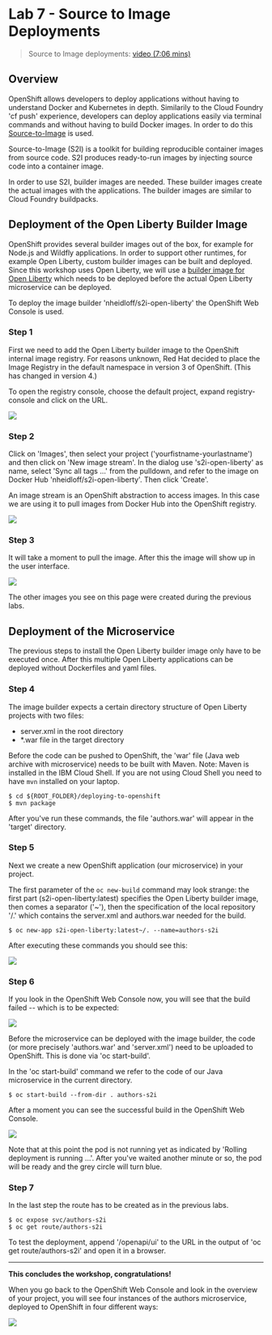 # Lab 7 - Source to Image Deployments

> Source to Image deployments: [video (7:06 mins)](https://youtu.be/p6lVc6MDrcM)

## Overview

OpenShift allows developers to deploy applications without having to understand Docker and Kubernetes in depth. Similarily to the Cloud Foundry 'cf push' experience, developers can deploy applications easily via terminal commands and without having to build Docker images. In order to do this [Source-to-Image](https://github.com/openshift/source-to-image) is used.

Source-to-Image (S2I) is a toolkit for building reproducible container images from source code. S2I produces ready-to-run images by injecting source code into a container image.

In order to use S2I, builder images are needed. These builder images create the actual images with the applications. The builder images are similar to Cloud Foundry buildpacks.

## Deployment of the Open Liberty Builder Image

OpenShift provides several builder images out of the box, for example for Node.js and Wildfly applications. In order to support other runtimes, for example Open Liberty, custom builder images can be built and deployed. Since this workshop uses Open Liberty, we will use a [builder image for Open Liberty](https://github.com/nheidloff/s2i-open-liberty) which needs to be deployed before the actual Open Liberty microservice can be deployed.

To deploy the image builder 'nheidloff/s2i-open-liberty' the OpenShift Web Console is used.


### Step 1

First we need to add the Open Liberty builder image to the OpenShift internal image registry. For reasons unknown, Red Hat decided to place the Image Registry in the default namespace in version 3 of OpenShift. (This has changed in version 4.)

To open the registry console, choose the default project, expand registry-console and click on the URL.

<kbd><img src="images/lab-7-step-2.png" /></kbd>

### Step 2

Click on 'Images', then select your project ('yourfistname-yourlastname') and then click on 'New image stream'. In the dialog use 's2i-open-liberty' as name, select 'Sync all tags ...' from the pulldown, and refer to the image on Docker Hub 'nheidloff/s2i-open-liberty'. Then click 'Create'.

An image stream is an OpenShift abstraction to access images. In this case we are using it to pull images from Docker Hub into the OpenShift registry.

<kbd><img src="images/lab-7-step-3.png" /></kbd>

### Step 3

It will take a moment to pull the image. After this the image will show up in the user interface.

<kbd><img src="images/lab-7-step-4.png" /></kbd>

The other images you see on this page were created during the previous labs.

## Deployment of the Microservice

The previous steps to install the Open Liberty builder image only have to be executed once. After this multiple Open Liberty applications can be deployed without Dockerfiles and yaml files.

### Step 4

The image builder expects a certain directory structure of Open Liberty projects with two files:

* server.xml in the root directory
* *.war file in the target directory

Before the code can be pushed to OpenShift, the 'war' file (Java web archive with microservice) needs to be built with Maven. Note: Maven is installed in the IBM Cloud Shell. If you are not using Cloud Shell you need to have `mvn` installed on your laptop.

```
$ cd ${ROOT_FOLDER}/deploying-to-openshift
$ mvn package
```

After you've run these commands, the file 'authors.war' will appear in the 'target' directory.

### Step 5

Next we create a new OpenShift application (our microservice) in your project.

The first parameter of the `oc new-build` command may look strange: 
the first part (s2i-open-liberty:latest) specifies the Open Liberty builder image, then comes a separator ('~'), then the specification of the local repository '/.' which contains the server.xml and authors.war needed for the build.

```
$ oc new-app s2i-open-liberty:latest~/. --name=authors-s2i
```

After executing these commands you should see this:

<kbd><img src="images/lab-7-step-7.png" /></kbd>

### Step 6

If you look in the OpenShift Web Console now, you will see that the build failed -- which is to be expected:

<kbd><img src="images/lab-7-step-7-1.png" /></kbd>

Before the microservice can be deployed with the image builder, the code (or more precisely 'authors.war' and 'server.xml') need to be uploaded to OpenShift. This is done via 'oc start-build'.

In the 'oc start-build' command we refer to the code of our Java microservice in the current directory.

```
$ oc start-build --from-dir . authors-s2i
```

After a moment you can see the successful build in the OpenShift Web Console.

<kbd><img src="images/lab-7-step-8.png" /></kbd>

Note that at this point the pod is not running yet as indicated by 'Rolling deployment is running ...'. After you've waited another minute or so, the pod will be ready and the grey circle will turn blue.

### Step 7

In the last step the route has to be created as in the previous labs.

```
$ oc expose svc/authors-s2i
$ oc get route/authors-s2i
```

To test the deployment, append '/openapi/ui' to the URL in the output of 'oc get route/authors-s2i' and open it in a browser.

---

**This concludes the workshop, congratulations!**

When you go back to the OpenShift Web Console and look in the overview of your project, you will see four instances of the authors microservice, deployed to OpenShift in four different ways:

<kbd><img src="images/os-overview-all.png" /></kbd>